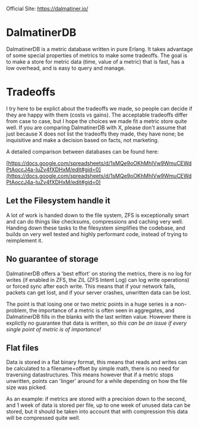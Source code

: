 Official Site: https://dalmatiner.io/

# DalmatinerDB
DalmatinerDB is a metric database written in pure Erlang. It takes advantage of some special properties of metrics to make some tradeoffs. The goal is to make a store for metric data (time, value of a metric) that is fast, has a low overhead, and is easy to query and manage.

# Tradeoffs
I try here to be explict about the tradeoffs we made, so people can decide if they are happy with them (costs vs gains). The acceptable tradeoffs differ from case to case, but I hope the choices we made fit a metric store quite well. If you are comparing DalmatinerDB with X, please don't assume that just because X does not list the tradeoffs they made, they have none; be inquisitive and make a decision based on facts, not marketing.

A detailed comparison between databases can be found here:

[https://docs.google.com/spreadsheets/d/1sMQe9oOKhMhIVw9WmuCEWdPtAoccJ4a-IuZv4fXDHxM/edit#gid=0](https://docs.google.com/spreadsheets/d/1sMQe9oOKhMhIVw9WmuCEWdPtAoccJ4a-IuZv4fXDHxM/edit#gid=0)

## Let the Filesystem handle it
A lot of work is handed down to the file system, ZFS is exceptionally smart and can do things like checksums, compressions and caching very well. Handing down these tasks to the filesystem simplifies the codebase, and builds on very well tested and highly performant code, instead of trying to reimplement it.

## No guarantee of storage
DalmatinerDB offers a 'best effort' on storing the metrics, there is no log for writes (if enabled in ZFS, the ZIL (ZFS Intent Log) can log write operations) or forced sync after each write. This means that if your network fails, packets can get lost, and if your server crashes, unwritten data can be lost.

The point is that losing one or two metric points in a huge series is a non-problem, the importance of a metric is often seen in aggregates, and DalmatinerDB fills in the blanks with the last written value. However there is explictly no guarantee that data is written, so *this can be an issue if every single point of metric is of importance!*

## Flat files
Data is stored in a flat binary format, this means that reads and writes can be calculated to a filename+offset by simple math, there is no need for traversing datastructures. This means however that if a metric stops unwritten, points can 'linger' around for a while depending on how the file size was picked.

As an example: if metrics are stored with a precision down to the second, and 1 week of data is stored per file, up to one week of unused data can be stored, but it should be taken into account that with compression this data will be compressed quite well.
